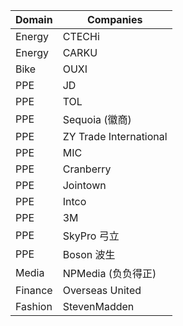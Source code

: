 | Domain | Companies |
| --- | --- |
| Energy | CTECHi |
| Energy | CARKU |
| Bike | OUXI |
| PPE | JD |
| PPE | TOL |
| PPE | Sequoia (徽商) |
| PPE | ZY Trade International |
| PPE | MIC |
| PPE | Cranberry |
| PPE | Jointown |
| PPE | Intco |
| PPE | 3M |
| PPE | SkyPro 弓立 |
| PPE | Boson 波生 |
| Media | NPMedia (负负得正) |
| Finance | Overseas United |
| Fashion | StevenMadden |
